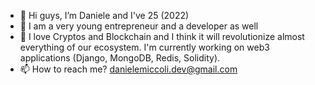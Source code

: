 - 👋 Hi guys, I’m Daniele and I've 25 (2022)
- 👀 I am a very young entrepreneur and a developer as well
- 🌱 I love Cryptos and Blockchain and I think it will revolutionize almost everything of our ecosystem. 
      I'm currently working on web3 applications (Django, MongoDB, Redis, Solidity).
- 📫 How to reach me? danielemiccoli.dev@gmail.com

<!---
Danielemiccoli-dev/Danielemiccoli-dev is a ✨ special ✨ repository because its `README.md` (this file) appears on your GitHub profile.
You can click the Preview link to take a look at your changes.
--->
